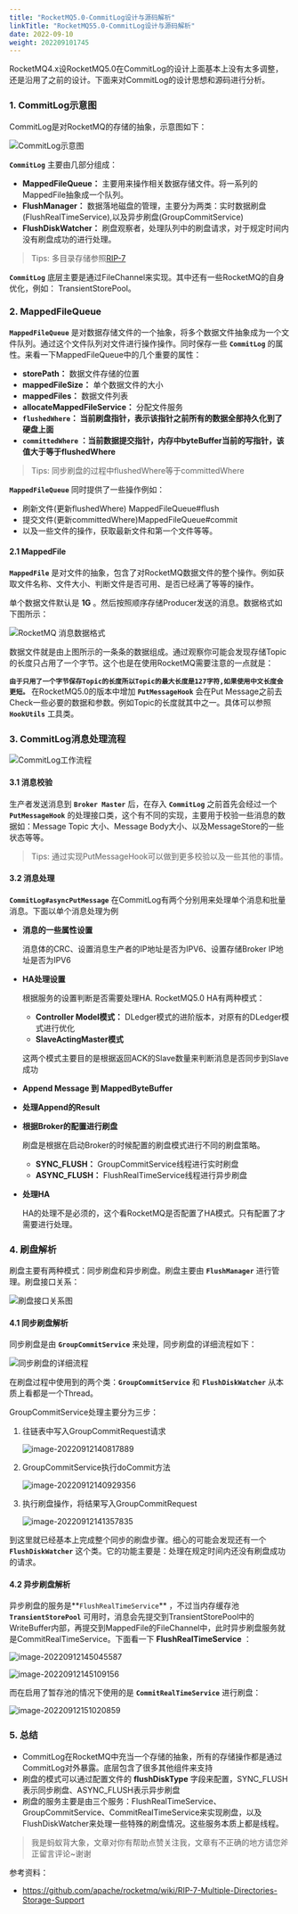 ```yaml
---
title: "RocketMQ5.0-CommitLog设计与源码解析"
linkTitle: "RocketMQ55.0-CommitLog设计与源码解析"
date: 2022-09-10
weight: 202209101745
---
```


RocketMQ4.x设RocketMQ5.0在CommitLog的设计上面基本上没有太多调整，还是沿用了之前的设计。下面来对CommitLog的设计思想和源码进行分析。

### 1. CommitLog示意图

CommitLog是对RocketMQ的存储的抽象，示意图如下：

![CommitLog示意图](https://raw.githubusercontent.com/mxsm/picture/main/rocketmq5/store/commitlog/CommitLog%E7%A4%BA%E6%84%8F%E5%9B%BE.png)

**`CommitLog`** 主要由几部分组成：

- **MappedFileQueue：** 主要用来操作相关数据存储文件。将一系列的MappedFile抽象成一个队列。
- **FlushManager：** 数据落地磁盘的管理，主要分为两类：实时数据刷盘(FlushRealTimeService),以及异步刷盘(GroupCommitService)
- **FlushDiskWatcher：** 刷盘观察者，处理队列中的刷盘请求，对于规定时间内没有刷盘成功的进行处理。

> Tips: 多目录存储参照[RIP-7](https://github.com/apache/rocketmq/wiki/RIP-7-Multiple-Directories-Storage-Support)

**`CommitLog`** 底层主要是通过FileChannel来实现。其中还有一些RocketMQ的自身优化，例如： TransientStorePool。

### 2. MappedFileQueue

**`MappedFileQueue`** 是对数据存储文件的一个抽象，将多个数据文件抽象成为一个文件队列。通过这个文件队列对文件进行操作操作。同时保存一些 **`CommitLog`** 的属性。来看一下MappedFileQueue中的几个重要的属性：

- **storePath：** 数据文件存储的位置
- **mappedFileSize：** 单个数据文件的大小
- **mappedFiles：** 数据文件列表
- **allocateMappedFileService：** 分配文件服务
- **`flushedWhere`： 当前刷盘指针，表示该指针之前所有的数据全部持久化到了硬盘上面**
- **`committedWhere` ：当前数据提交指针，内存中byteBuffer当前的写指针，该值大于等于flushedWhere**

> Tips: 同步刷盘的过程中flushedWhere等于committedWhere

**`MappedFileQueue`** 同时提供了一些操作例如：

- 刷新文件(更新flushedWhere) MappedFileQueue#flush
- 提交文件(更新committedWhere)MappedFileQueue#commit
- 以及一些文件的操作，获取最新文件和第一个文件等等。

#### 2.1 MappedFile

**`MappedFile`** 是对文件的抽象，包含了对RocketMQ数据文件的整个操作。例如获取文件名称、文件大小、判断文件是否可用、是否已经满了等等的操作。

单个数据文件默认是 **1G** 。然后按照顺序存储Producer发送的消息。数据格式如下图所示：

![RocketMQ 消息数据格式](https://raw.githubusercontent.com/mxsm/picture/main/rocketmq5/store/commitlog/RocketMQ%20%E6%B6%88%E6%81%AF%E6%95%B0%E6%8D%AE%E6%A0%BC%E5%BC%8F.png)

数据文件就是由上图所示的一条条的数据组成。通过观察你可能会发现存储Topic的长度只占用了一个字节。这个也是在使用RocketMQ需要注意的一点就是：

**`由于只用了一个字节保存Topic的长度所以Topic的最大长度是127字符,如果使用中文长度会更短。`** 在RocketMQ5.0的版本中增加 **`PutMessageHook`** 会在Put Message之前去Check一些必要的数据和参数。例如Topic的长度就其中之一。具体可以参照 **`HookUtils`** 工具类。

### 3. CommitLog消息处理流程

![CommitLog工作流程](https://raw.githubusercontent.com/mxsm/picture/main/rocketmq5/store/commitlog/CommitLog%E5%B7%A5%E4%BD%9C%E6%B5%81%E7%A8%8B.png)

#### 3.1 消息校验

生产者发送消息到 **`Broker Master`** 后，在存入 **`CommitLog`** 之前首先会经过一个 **`PutMessageHook`** 的处理接口类，这个有不同的实现，主要用于校验一些消息的数据如：Message Topic 大小、Message Body大小、以及MessageStore的一些状态等等。

> Tips: 通过实现PutMessageHook可以做到更多校验以及一些其他的事情。

#### 3.2 消息处理

**`CommitLog#asyncPutMessage`** 在CommitLog有两个分别用来处理单个消息和批量消息。下面以单个消息处理为例

- **消息的一些属性设置**

  消息体的CRC、设置消息生产者的IP地址是否为IPV6、设置存储Broker IP地址是否为IPV6

- **HA处理设置**

  根据服务的设置判断是否需要处理HA. RocketMQ5.0 HA有两种模式：

  - **Controller Model模式：** DLedger模式的进阶版本，对原有的DLedger模式进行优化
  - **SlaveActingMaster模式**

  这两个模式主要目的是根据返回ACK的Slave数量来判断消息是否同步到Slave成功

- **Append Message 到 MappedByteBuffer**

- **处理Append的Result**

- **根据Broker的配置进行刷盘**

  刷盘是根据在启动Broker的时候配置的刷盘模式进行不同的刷盘策略。

  - **SYNC_FLUSH：** GroupCommitService线程进行实时刷盘
  - **ASYNC_FLUSH：** FlushRealTimeService线程进行异步刷盘

- **处理HA**

  HA的处理不是必须的，这个看RocketMQ是否配置了HA模式。只有配置了才需要进行处理。

### 4. 刷盘解析

刷盘主要有两种模式：同步刷盘和异步刷盘。刷盘主要由 **`FlushManager`** 进行管理。刷盘接口关系：

![刷盘接口关系图](https://raw.githubusercontent.com/mxsm/picture/main/rocketmq5/store/commitlog/%E5%88%B7%E7%9B%98%E6%8E%A5%E5%8F%A3%E5%85%B3%E7%B3%BB%E5%9B%BE.png)

#### 4.1 同步刷盘解析

同步刷盘是由 **`GroupCommitService`** 来处理，同步刷盘的详细流程如下：

![同步刷盘的详细流程](https://raw.githubusercontent.com/mxsm/picture/main/rocketmq5/store/commitlog/%E5%90%8C%E6%AD%A5%E5%88%B7%E7%9B%98%E7%9A%84%E8%AF%A6%E7%BB%86%E6%B5%81%E7%A8%8B.png)

在刷盘过程中使用到的两个类：**`GroupCommitService`** 和 **`FlushDiskWatcher`** 从本质上看都是一个Thread。

GroupCommitService处理主要分为三步：

1. 往链表中写入GroupCommitRequest请求

   ![image-20220912140817889](https://raw.githubusercontent.com/mxsm/picture/main/rocketmq5/store/commitlog/image-20220912140817889.png)

2. GroupCommitService执行doCommit方法

   ![image-20220912140929356](https://raw.githubusercontent.com/mxsm/picture/main/rocketmq5/store/commitlog/image-20220912140929356.png)

3. 执行刷盘操作，将结果写入GroupCommitRequest

   ![image-20220912141357835](https://raw.githubusercontent.com/mxsm/picture/main/rocketmq5/store/commitlog/image-20220912141357835.png)

到这里就已经基本上完成整个同步的刷盘步骤。细心的可能会发现还有一个 **`FlushDiskWatcher`** 这个类。它的功能主要是：处理在规定时间内还没有刷盘成功的请求。

#### 4.2 异步刷盘解析

异步刷盘的服务是**`FlushRealTimeService`** ，不过当内存缓存池 **`TransientStorePool`** 可用时，消息会先提交到TransientStorePool中的WriteBuffer内部，再提交到MappedFile的FileChannel中，此时异步刷盘服务就是CommitRealTimeService。下面看一下 **FlushRealTimeService** ：

![image-20220912145045587](https://raw.githubusercontent.com/mxsm/picture/main/rocketmq5/store/commitlog/image-20220912145045587.png)

![image-20220912145109156](https://raw.githubusercontent.com/mxsm/picture/main/rocketmq5/store/commitlog/image-20220912145109156.png)

而在启用了暂存池的情况下使用的是 **`CommitRealTimeService`** 进行刷盘：

![image-20220912151020859](https://raw.githubusercontent.com/mxsm/picture/main/rocketmq5/store/commitlog/image-20220912151020859.png)

### 5. 总结

- CommitLog在RocketMQ中充当一个存储的抽象，所有的存储操作都是通过CommitLog对外暴露。底层包含了很多其他组件来支持
- 刷盘的模式可以通过配置文件的 **flushDiskType** 字段来配置，SYNC_FLUSH表示同步刷盘、ASYNC_FLUSH表示异步刷盘
- 刷盘的服务主要是由三个服务：FlushRealTimeService、GroupCommitService、CommitRealTimeService来实现刷盘，以及FlushDiskWatcher来处理一些特殊的刷盘情况。这些服务本质上都是线程。

> 我是蚂蚁背大象，文章对你有帮助点赞关注我，文章有不正确的地方请您斧正留言评论~谢谢

参考资料：

- https://github.com/apache/rocketmq/wiki/RIP-7-Multiple-Directories-Storage-Support

